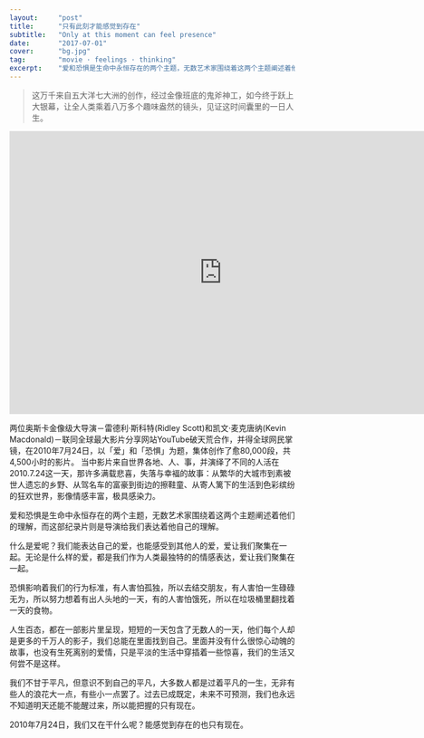 ```yaml
---
layout:     "post"
title:      "只有此刻才能感觉到存在"
subtitle:   "Only at this moment can feel presence"
date:       "2017-07-01"
cover:      "bg.jpg"
tag:        "movie · feelings · thinking"
excerpt:    "爱和恐惧是生命中永恒存在的两个主题，无数艺术家围绕着这两个主题阐述着他们的理解，而这部纪录片则是导演给我们表达着他自己的理解。"
---
```


> 这万千来自五大洋七大洲的创作，经过金像班底的鬼斧神工，如今终于跃上大银幕，让全人类乘着八万多个趣味盎然的镜头，见证这时间囊里的一日人生。

<iframe width="750px" height="500px" src="https://www.youtube.com/embed/JaFVr_cJJIY" frameborder="0" allowfullscreen></iframe>

两位奥斯卡金像级大导演－雷德利·斯科特(Ridley Scott)和凯文·麦克唐纳(Kevin Macdonald)－联同全球最大影片分享网站YouTube破天荒合作，并得全球网民掌镜，在2010年7月24日，以「爱」和「恐惧」为题，集体创作了愈80,000段，共4,500小时的影片。
当中影片来自世界各地、人、事，并演绎了不同的人活在2010.7.24这一天，那许多满载悲喜，失落与幸褔的故事：从繁华的大城巿到素被世人遗忘的乡野、从驾名车的富豪到街边的擦鞋童、从寄人篱下的生活到色彩缤纷的狂欢世界，影像情感丰富，极具感染力。

爱和恐惧是生命中永恒存在的两个主题，无数艺术家围绕着这两个主题阐述着他们的理解，而这部纪录片则是导演给我们表达着他自己的理解。

什么是爱呢？我们能表达自己的爱，也能感受到其他人的爱，爱让我们聚集在一起。无论是什么样的爱，都是我们作为人类最独特的的情感表达，爱让我们聚集在一起。

恐惧影响着我们的行为标准，有人害怕孤独，所以去结交朋友，有人害怕一生碌碌无为，所以努力想着有出人头地的一天，有的人害怕饿死，所以在垃圾桶里翻找着一天的食物。

人生百态，都在一部影片里呈现，短短的一天包含了无数人的一天，他们每个人却是更多的千万人的影子，我们总能在里面找到自己。里面并没有什么很惊心动魄的故事，也没有生死离别的爱情，只是平淡的生活中穿插着一些惊喜，我们的生活又何尝不是这样。

我们不甘于平凡，但意识不到自己的平凡，大多数人都是过着平凡的一生，无非有些人的浪花大一点，有些小一点罢了。过去已成既定，未来不可预测，我们也永远不知道明天还能不能醒过来，所以能把握的只有现在。

2010年7月24日，我们又在干什么呢？能感觉到存在的也只有现在。
